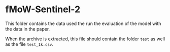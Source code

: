 # fMoW-Sentinel-2

This folder contains the data used the run the evaluation of the model with the data in the paper.

When the archive is extracted, this file should contain the folder `test` as well as the file `test_1k.csv`.
